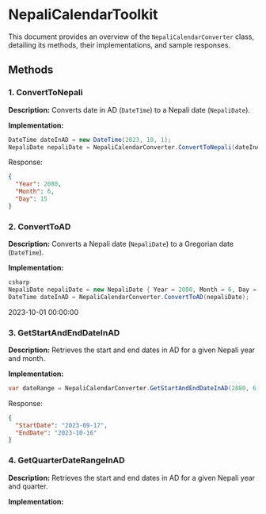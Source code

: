 # NepaliCalendarToolkit

This document provides an overview of the `NepaliCalendarConverter` class, detailing its methods, their implementations,
and sample responses.

## Methods

### 1. ConvertToNepali

**Description:** Converts date in AD (`DateTime`) to a Nepali date (`NepaliDate`).

**Implementation:**

```csharp
DateTime dateInAD = new DateTime(2023, 10, 1);
NepaliDate nepaliDate = NepaliCalendarConverter.ConvertToNepali(dateInAD);
```

Response:

```json
{
  "Year": 2080,
  "Month": 6,
  "Day": 15
}
```

### 2. ConvertToAD

**Description:** Converts a Nepali date (`NepaliDate`) to a Gregorian date (`DateTime`).

**Implementation:**

```csharp
csharp
NepaliDate nepaliDate = new NepaliDate { Year = 2080, Month = 6, Day = 15 };
DateTime dateInAD = NepaliCalendarConverter.ConvertToAD(nepaliDate);
```

2023-10-01 00:00:00

### 3. GetStartAndEndDateInAD

**Description:** Retrieves the start and end dates in AD for a given Nepali year and month.

**Implementation:**

```csharp
var dateRange = NepaliCalendarConverter.GetStartAndEndDateInAD(2080, 6);
```

Response:

```json
{
  "StartDate": "2023-09-17",
  "EndDate": "2023-10-16"
}
```

### 4. GetQuarterDateRangeInAD

**Description:** Retrieves the start and end dates in AD for a given Nepali year and quarter.

**Implementation:**
